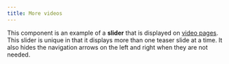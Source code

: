 ```yaml
---
title: More videos
---
```

This component is an example of a **slider** that is displayed on [video pages](/?p=pages-video). This slider is unique in that it displays more than one teaser slide at a time.
It also hides the navigation arrows on the left and right when they are not needed.